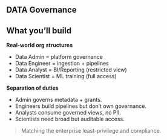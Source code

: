 ## DATA Governance

## What you’ll build

**Real-world org structures**

- Data Admin = platform governance
- Data Engineer = ingestion + pipelines
- Data Analyst = BI/Reporting (restricted view)
- Data Scientist = ML training (full access)


**Separation of duties**
- Admin governs metadata + grants.
- Engineers build pipelines but don’t own governance.
- Analysts consume governed views, no PII.
- Scientists need broad but auditable access.

> Matching the enterprise least-privilege and compliance.
